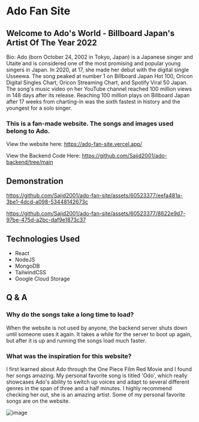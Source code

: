 # Ado Fan Site

## Welcome to Ado's World - Billboard Japan's Artist Of The Year 2022

Bio: Ado (born October 24, 2002 in Tokyo, Japan) is a Japanese singer and Utaite and is considered one of the most promising and popular young singers in Japan. In 2020, at 17, she made her debut with the digital single Usseewa. The song peaked at number 1 on Billboard Japan Hot 100, Oricon Digital Singles Chart, Oricon Streaming Chart, and Spotify Viral 50 Japan. The song's music video on her YouTube channel reached 100 million views in 148 days after its release. Reaching 100 million plays on Billboard Japan after 17 weeks from charting-in was the sixth fastest in history and the youngest for a solo singer.

### This is a fan-made website. The songs and images used belong to Ado. 

View the website here: https://ado-fan-site.vercel.app/

View the Backend Code Here: https://github.com/Sajid2001/ado-backend/tree/main

## Demonstration


https://github.com/Sajid2001/ado-fan-site/assets/60523377/eefa481a-3be1-4dcd-a098-53448142673c


https://github.com/Sajid2001/ado-fan-site/assets/60523377/8622e9d7-97be-475d-a2bc-daf9e1873c37


## Technologies Used
* React
* NodeJS
* MongoDB
* TailwindCSS
* Google Cloud Storage

## Q & A

### Why do the songs take a long time to load?

When the website is not used by anyone, the backend server shuts down until someone uses it again. It takes a while for the server to boot up again, but after it is up and running the songs load much faster. 

### What was the inspiration for this website?

I first learned about Ado through the One Piece Film Red Movie and I found her songs amazing. My personal favorite song is titled 'Odo', which really showcases Ado's ability to switch up voices and adapt to several different genres in the span of three and a half minutes. I highly recommend checking her out, she is an amazing artist. Some of my personal favorite songs are on the website. 

![image](https://github.com/Sajid2001/ado-fan-site/assets/60523377/cf555e93-4348-4355-89c5-bff0b788252f)
